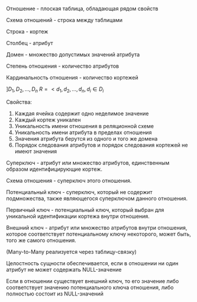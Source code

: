 Отношение - плоская таблица, обладающая рядом свойств

Схема отношений - строка между таблицами

Строка - кортеж

Столбец - атрибут

Домен - множество допустимых значений атрибута

Степень отношения - количество атрибутов

Кардинальность отношения - количество кортежей

$] D_{1}, D_{2}, \dots, D_{n}$
$R = <d_{1}, d_{2}, \dots, d_{n}, d_{i} \in D_{i}$

Свойства:
1. Каждая ячейка содержит одно неделимое значение
2. Каждый кортеж уникален
3. Уникальность имени отношения в реляционной схеме
4. Уникальность имени атрибута в пределах отношения
5. Значения атрибута берутся из одного и того же домена
6. Порядок следования атрибутов и порядок следования кортежей не имеют значения

Суперключ - атрибут или множество атрибутов, единственным образом идентифицирующие кортеж.

Схема отношения - суперключ этого отношения.

Потенциальный ключ - суперключ, который не содержит подмножества, также являющегося суперключом данного отношения.

Первичный ключ - потенциальный ключ, который выбран для уникальной идентификации кортежа внутри отношения.

Внешний ключ - атрибут или множество атрибутов внутри отношения, которое соответствует потенциальному ключу некоторого, может быть, того же самого отношения.

(Many-to-Many реализуется через таблицу-связку)

Целостность сущности обеспечивается, если в отношении ни один атрибут не может содержать NULL-значение

Если в отношении существует внешний ключ, то его значение либо соответствует значению потенциального ключа отношения, либо полностью состоит из NULL-значений